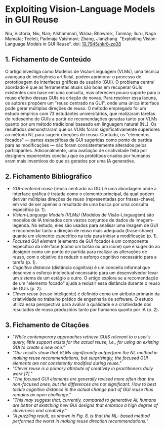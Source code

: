 # Exploiting Vision-Language Models in GUI Reuse

Niu, Victoria; Niu, Nan; Alshammari, Walaa; Bhowmik, Tanmay; Iluru, Naga Mamata; Teeleti, Padmaja Vaishnavi; Zhang, Jianzhang. "Exploiting Vision-Language Models in GUI Reuse". doi: [10.7945/nkr8-zq38](https://doi.org/10.7945/nkr8-zq38)

## 1. Fichamento de Conteúdo

O artigo investiga como Modelos de Visão-Linguagem (VLMs), uma técnica avançada de inteligência artificial, podem aprimorar o processo de prototipagem de interfaces gráficas de usuário (GUI). O problema central abordado é que as ferramentas atuais são boas em recuperar GUIs existentes com base em uma consulta, mas oferecem pouco suporte para o reuso efetivo dessas GUIs na criação de novas. Para resolver essa lacuna, os autores propõem um "reuso centrado na GUI", onde uma única interface pode gerar múltiplas direções de reuso. O método empregado foi um estudo empírico com 73 estudantes universitários, que realizaram tarefas de redesenho de GUIs a partir de recomendações geradas tanto por VLMs quanto por um método tradicional baseado em linguagem natural (NL). Os resultados demonstraram que os VLMs foram significativamente superiores ao método NL para sugerir direções de reuso. Contudo, os "elementos focados" — partes específicas da GUI sugeridas como ponto de partida para as modificações — não foram consistentemente alterados pelos participantes. Adicionalmente, uma avaliação de criatividade feita por designers experientes concluiu que os protótipos criados por humanos eram mais inventivos do que os gerados por uma IA generativa.

## 2. Fichamento Bibliográfico

* _GUI-centered reuse_ (reuso centrado na GUI) é uma abordagem onde a interface gráfica é tratada como o elemento principal, da qual podem derivar múltiplas direções de reuso (representadas por frases-chave), em vez de ser apenas o resultado de uma busca por uma consulta específica (p. 1).
* _Vision-Language Models (VLMs)_ (Modelos de Visão-Linguagem) são modelos de IA treinados com vastos conjuntos de dados de imagem-legenda. No estudo, eles são usados para analisar uma imagem de GUI e recomendar tanto a direção de reuso mais adequada (frase-chave) quanto um elemento específico na tela para iniciar a modificação (p. 1).
* _Focused GUI element_ (elemento de GUI focado) é um componente específico da interface (como um botão ou um ícone) que é sugerido ao designer como um ponto de partida para realizar as alterações de reuso, com o objetivo de reduzir o esforço cognitivo necessário para a tarefa (p. 1).
* _Cognitive distance_ (distância cognitiva) é um conceito informal que descreve o esforço intelectual necessário para um desenvolvedor levar um sistema de um estágio a outro. O artigo explora se a recomendação de um "elemento focado" ajuda a reduzir essa distância durante o reuso de GUIs (p. 2).
* _Clever reuse_ (reuso inteligente) é definido como um atributo primário da criatividade no trabalho prático de engenharia de software. O estudo utiliza essa perspectiva para avaliar a qualidade e a criatividade dos resultados de reuso produzidos tanto por humanos quanto por IA (p. 2).

## 3. Fichamento de Citações

* _"While contemporary approaches retrieve GUIS relevant to a user's query, little support exists for the actual reuse, i.e., for using an existing GUI to create a new one."_
* _"Our results show that VLMs significantly outperform the NL method in making reuse recommendations, but surprisingly, the focused GUI elements are not consistently modified during reuse."_
* _"Clever reuse is a primary attribute of creativity in practitioners daily work [7]."_
* _"The focused GUI elements are generally revised more often than the non-focused ones, but the differences are not significant. How to best tackle cognitive distance in the actual change part of GUI reuse thus remains an open challenge."_
* _"This may suggest that, currently, compared to generative Al, humans are better at sketching new GUI designs that embrace a high degree of cleverness and creativity."_
* _"A puzzling result, as shown in Fig. 8, is that the NL- based method performed the worst in making reuse direction recommendations."_
